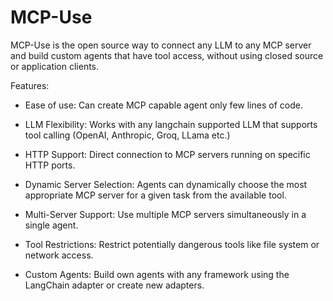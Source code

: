 # MCP-Use

MCP-Use is the open source way to connect any LLM to any MCP server and build custom agents that have tool access, without using closed source or application clients.

Features:

- Ease of use:
  Can create MCP capable agent only few lines of code.

- LLM Flexibility:
  Works with any langchain supported LLM that supports tool calling (OpenAI, Anthropic, Groq, LLama etc.)

- HTTP Support:
  Direct connection to MCP servers running on specific HTTP ports.

- Dynamic Server Selection:
  Agents can dynamically choose the most appropriate MCP server for a given task from the available tool.

- Multi-Server Support:
  Use multiple MCP servers simultaneously in a single agent.

- Tool Restrictions:
  Restrict potentially dangerous tools like file system or network access.

- Custom Agents:
  Build own agents with any framework using the LangChain adapter or create new adapters.
